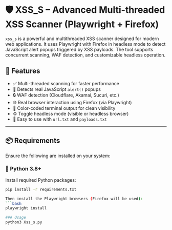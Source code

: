 # 🛡️ XSS_S – Advanced Multi-threaded XSS Scanner (Playwright + Firefox)

`xss_s` is a powerful and multithreaded XSS scanner designed for modern web applications. It uses Playwright with Firefox in headless mode to detect JavaScript alert popups triggered by XSS payloads. The tool supports concurrent scanning, WAF detection, and customizable headless operation.

## 🚀 Features

- ✅ Multi-threaded scanning for faster performance
- 🎯 Detects real JavaScript `alert()` popups
- 🔒 WAF detection (Cloudflare, Akamai, Sucuri, etc.)
- 🌐 Real browser interaction using Firefox (via Playwright)
- 🎨 Color-coded terminal output for clean visibility
- ⚙️ Toggle headless mode (visible or headless browser)
- 📁 Easy to use with `url.txt` and `payloads.txt`

---

## 📦 Requirements

Ensure the following are installed on your system:

### 🐍 Python 3.8+

Install required Python packages:

```bash
pip install -r requirements.txt

Then install the Playwright browsers (Firefox will be used):
```bash
playwright install

### Usage
python3 Xss_s.py


